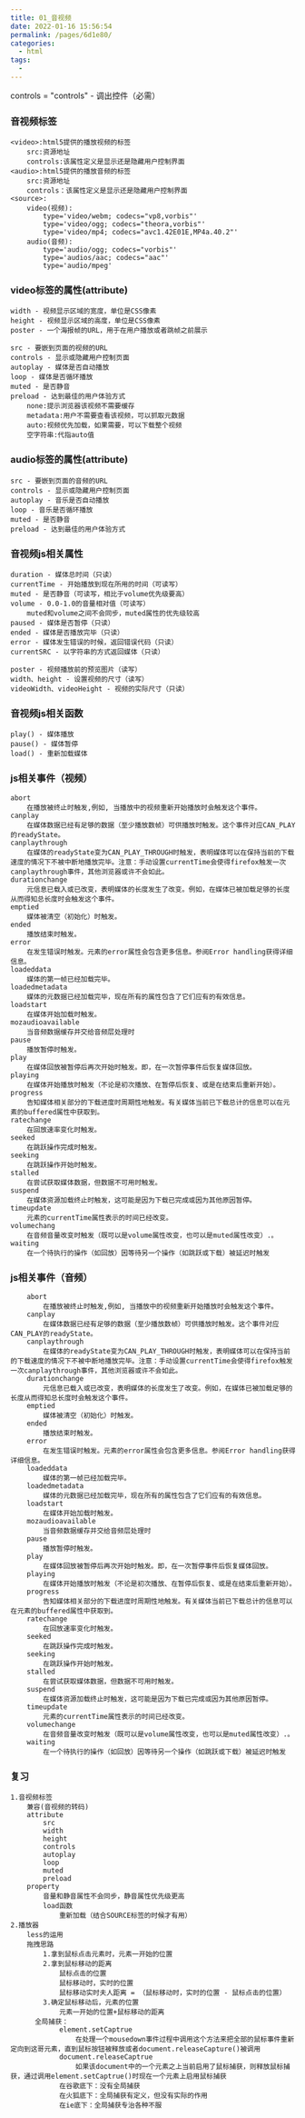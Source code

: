 ```yaml
---
title: 01_音视频
date: 2022-01-16 15:56:54
permalink: /pages/6d1e80/
categories:
  - html
tags:
  - 
---
```

controls = "controls" - 调出控件（必需）
### 音视频标签
	<video>:html5提供的播放视频的标签
		src:资源地址
		controls:该属性定义是显示还是隐藏用户控制界面
	<audio>:html5提供的播放音频的标签
		src:资源地址
		controls：该属性定义是显示还是隐藏用户控制界面
	<source>:
		video(视频):
			type='video/webm; codecs="vp8,vorbis"'
			type='video/ogg; codecs="theora,vorbis"'
			type='video/mp4; codecs="avc1.42E01E,MP4a.40.2"'
		audio(音频):
			type='audio/ogg; codecs="vorbis"'
			type='audios/aac; codecs="aac"'
			type='audio/mpeg'
### video标签的属性(attribute)
	width - 视频显示区域的宽度，单位是CSS像素
	height - 视频显示区域的高度，单位是CSS像素
	poster - 一个海报帧的URL，用于在用户播放或者跳帧之前展示
	
	src - 要嵌到页面的视频的URL
	controls - 显示或隐藏用户控制页面
	autoplay - 媒体是否自动播放
	loop - 媒体是否循环播放
	muted - 是否静音
	preload - 达到最佳的用户体验方式
		none:提示浏览器该视频不需要缓存
		metadata:用户不需要查看该视频，可以抓取元数据
		auto:视频优先加载，如果需要，可以下载整个视频
		空字符串:代指auto值
### audio标签的属性(attribute)
	src - 要嵌到页面的音频的URL
	controls - 显示或隐藏用户控制页面
	autoplay - 音乐是否自动播放
	loop - 音乐是否循环播放
	muted - 是否静音
	preload - 达到最佳的用户体验方式
### 音视频js相关属性
	duration - 媒体总时间（只读）
	currentTime - 开始播放到现在所用的时间（可读写）
	muted - 是否静音（可读写，相比于volume优先级要高）
	volume - 0.0-1.0的音量相对值（可读写）
		muted和volume之间不会同步，muted属性的优先级较高
	paused - 媒体是否暂停（只读）
	ended - 媒体是否播放完毕（只读）
	error - 媒体发生错误的时候，返回错误代码（只读）
	currentSRC - 以字符串的方式返回媒体（只读）
	
	poster - 视频播放前的预览图片（读写）
	width、height - 设置视频的尺寸（读写）
	videoWidth、videoHeight - 视频的实际尺寸（只读）
### 音视频js相关函数
	play() - 媒体播放
	pause() - 媒体暂停
	load() - 重新加载媒体
### js相关事件（视频）
	abort
		在播放被终止时触发,例如, 当播放中的视频重新开始播放时会触发这个事件。
	canplay	
		在媒体数据已经有足够的数据（至少播放数帧）可供播放时触发。这个事件对应CAN_PLAY的readyState。
	canplaythrough
		在媒体的readyState变为CAN_PLAY_THROUGH时触发，表明媒体可以在保持当前的下载速度的情况下不被中断地播放完毕。注意：手动设置currentTime会使得firefox触发一次canplaythrough事件，其他浏览器或许不会如此。
	durationchange
		元信息已载入或已改变，表明媒体的长度发生了改变。例如，在媒体已被加载足够的长度从而得知总长度时会触发这个事件。
	emptied	
		媒体被清空（初始化）时触发。
	ended
		播放结束时触发。
	error
		在发生错误时触发。元素的error属性会包含更多信息。参阅Error handling获得详细信息。
	loadeddata
		媒体的第一帧已经加载完毕。
	loadedmetadata
		媒体的元数据已经加载完毕，现在所有的属性包含了它们应有的有效信息。
	loadstart
		在媒体开始加载时触发。
	mozaudioavailable
		当音频数据缓存并交给音频层处理时
	pause
		播放暂停时触发。
	play
		在媒体回放被暂停后再次开始时触发。即，在一次暂停事件后恢复媒体回放。
	playing
		在媒体开始播放时触发（不论是初次播放、在暂停后恢复、或是在结束后重新开始）。
	progress
		告知媒体相关部分的下载进度时周期性地触发。有关媒体当前已下载总计的信息可以在元素的buffered属性中获取到。
	ratechange
		在回放速率变化时触发。
	seeked
		在跳跃操作完成时触发。
	seeking
		在跳跃操作开始时触发。
	stalled
		在尝试获取媒体数据，但数据不可用时触发。
	suspend
		在媒体资源加载终止时触发，这可能是因为下载已完成或因为其他原因暂停。
	timeupdate
		元素的currentTime属性表示的时间已经改变。
	volumechang
		在音频音量改变时触发（既可以是volume属性改变，也可以是muted属性改变）.。
	waiting
		在一个待执行的操作（如回放）因等待另一个操作（如跳跃或下载）被延迟时触发
### js相关事件（音频）
		abort
			在播放被终止时触发,例如, 当播放中的视频重新开始播放时会触发这个事件。
		canplay	
			在媒体数据已经有足够的数据（至少播放数帧）可供播放时触发。这个事件对应CAN_PLAY的readyState。
		canplaythrough
			在媒体的readyState变为CAN_PLAY_THROUGH时触发，表明媒体可以在保持当前的下载速度的情况下不被中断地播放完毕。注意：手动设置currentTime会使得firefox触发一次canplaythrough事件，其他浏览器或许不会如此。
		durationchange	
			元信息已载入或已改变，表明媒体的长度发生了改变。例如，在媒体已被加载足够的长度从而得知总长度时会触发这个事件。
		emptied
			媒体被清空（初始化）时触发。
		ended	
			播放结束时触发。
		error	
			在发生错误时触发。元素的error属性会包含更多信息。参阅Error handling获得详细信息。
		loadeddata
			媒体的第一帧已经加载完毕。
		loadedmetadata
			媒体的元数据已经加载完毕，现在所有的属性包含了它们应有的有效信息。
		loadstart
			在媒体开始加载时触发。
		mozaudioavailable	
			当音频数据缓存并交给音频层处理时
		pause
			播放暂停时触发。
		play	
			在媒体回放被暂停后再次开始时触发。即，在一次暂停事件后恢复媒体回放。
		playing	
			在媒体开始播放时触发（不论是初次播放、在暂停后恢复、或是在结束后重新开始）。
		progress
			告知媒体相关部分的下载进度时周期性地触发。有关媒体当前已下载总计的信息可以在元素的buffered属性中获取到。
		ratechange	
			在回放速率变化时触发。
		seeked
			在跳跃操作完成时触发。
		seeking	
			在跳跃操作开始时触发。
		stalled
			在尝试获取媒体数据，但数据不可用时触发。
		suspend
			在媒体资源加载终止时触发，这可能是因为下载已完成或因为其他原因暂停。
		timeupdate	
			元素的currentTime属性表示的时间已经改变。
		volumechange	
			在音频音量改变时触发（既可以是volume属性改变，也可以是muted属性改变）.。
		waiting	
			在一个待执行的操作（如回放）因等待另一个操作（如跳跃或下载）被延迟时触发
### 复习
	1.音视频标签
		兼容(音视频的转码)
		attribute
			src
			width
			height
			controls
			autoplay
			loop
			muted
			preload
		property
			音量和静音属性不会同步，静音属性优先级更高
			load函数
				重新加载（结合SOURCE标签的时候才有用）
	2.播放器
		less的运用
		拖拽思路
			1.拿到鼠标点击元素时，元素一开始的位置
			2.拿到鼠标移动的距离
				鼠标点击的位置
				鼠标移动时，实时的位置
				鼠标移动实时夫人距离 = （鼠标移动时，实时的位置 - 鼠标点击的位置）
			3.确定鼠标移动后，元素的位置
				元素一开始的位置+鼠标移动的距离
		  全局捕获：
				element.setCaptrue
			    	在处理一个mousedown事件过程中调用这个方法来把全部的鼠标事件重新定向到这哥元素，直到鼠标按钮被释放或者document.releaseCapture()被调用
				document.releaseCaptrue
					如果该document中的一个元素之上当前启用了鼠标捕获，则释放鼠标捕获，通过调用element.setCaptrue()时现在一个元素上启用鼠标捕获
				在谷歌底下：没有全局捕获
				在火狐底下：全局捕获有定义，但没有实际的作用
				在ie底下：全局捕获专治各种不服
